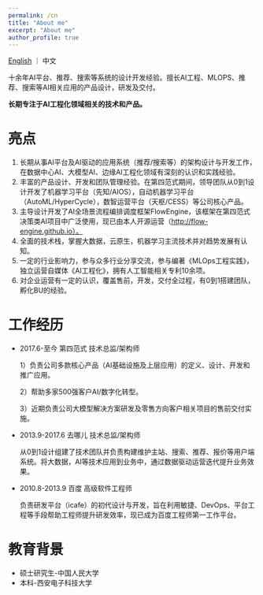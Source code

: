 ```yaml
---
permalink: /cn
title: "About me"
excerpt: "About me"
author_profile: true
---
```


[English](/) ｜ 中文

十余年AI平台、推荐、搜索等系统的设计开发经验。擅长AI工程、MLOPS、推荐、搜索等AI相关应用的产品设计，研发及交付。

**长期专注于AI工程化领域相关的技术和产品。**

亮点
======

1.	长期从事AI平台及AI驱动的应用系统（推荐/搜索等）的架构设计与开发工作，在数据中心AI、大模型AI、边缘AI工程化领域有深刻的认识和实践经验。
2.	丰富的产品设计、开发和团队管理经验。在第四范式期间，领导团队从0到1设计开发了机器学习平台（先知/AIOS），自动机器学习平台（AutoML/HyperCycle），数智运营平台（天枢/CESS）等公司核心产品。
3.	主导设计开发了AI全场景流程编排调度框架FlowEngine，该框架在第四范式决策类AI项目中广泛使用，现已由本人开源运营（http://flow-engine.github.io）。
4.	全面的技术栈，掌握大数据，云原生，机器学习主流技术并对趋势发展有认知。
5.	一定的行业影响力，参与众多行业分享交流，参与编著《MLOps工程实践》，独立运营自媒体《AI工程化》，拥有人工智能相关专利10余项。
6.	对企业运营有一定的认识，覆盖售前，开发，交付全过程，有0到1搭建团队，孵化BU的经验。

工作经历
======
* 2017.6-至今 第四范式 技术总监/架构师

  1）负责公司多款核心产品（AI基础设施及上层应用）的定义、设计、开发和推广应用。

  2）帮助多家500强客户AI/数字化转型。

  3）近期负责公司大模型解决方案研发及零售方向客户相关项目的售前交付实施。

* 2013.9-2017.6 去哪儿 技术总监/架构师

  从0到1设计组建了技术团队并负责构建维护主站、搜索、推荐、报价等用户端系统。将大数据，AI等技术应用到业务中，通过数据驱动运营迭代提升业务效果。

* 2010.8-2013.9 百度 高级软件工程师

  负责研发平台（icafe）的初代设计与开发，旨在利用敏捷、DevOps、平台工程等手段帮助工程师提升研发效率，现已成为百度工程师第一工作平台。

教育背景
======
* 硕士研究生-中国人民大学
* 本科-西安电子科技大学


